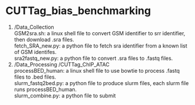 # CUTTag_bias_benchmarking<br />
1. /Data_Collection<br />
   GSM2sra.sh: a linux shell file to convert GSM identifier to srr identifier, then download .sra files.  
   fetch_SRA_new.py: a python file to fetch sra identifier from a known list of GSM identifes.  
   sra2fastq_new.py: a python file to convert .sra files to .fastq files.  
2. /Data_Processing
   /CUTTag_ChIP_ATAC  
   processBED_human: a linux shell file to use bowtie to process .fastq files to .bed files.   
   slurm_fastq2bed.py: a python file to produce slurm files, each slurm file runs processBED_human.  
   slurm_combine.py: a python file to submit  
